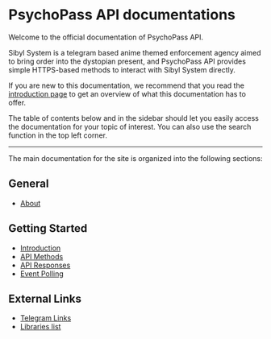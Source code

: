 # PsychoPass API documentations
Welcome to the official documentation of PsychoPass API. 

Sibyl System is a telegram based anime themed enforcement agency aimed to bring order into the dystopian present, and PsychoPass API provides simple HTTPS-based methods to interact with Sibyl System directly.


If you are new to this documentation, we recommend that you read the [introduction page](about/introduction.md) to get an overview of what this documentation has to offer.

The table of contents below and in the sidebar should let you easily access the documentation for your topic of interest. You can also use the search function in the top left corner.

<hr/>

The main documentation for the site is organized into the following sections:

## General
  - [About](about/index.md)

## Getting Started
  - [Introduction](getting_started/introduction/index.md)
  - [API Methods](getting_started/api_methods/index.md)
  - [API Responses](getting_started/api_responses/index.md)
  - [Event Polling](getting_started/event_polling/index.md)

## External Links
  - [Telegram Links](extlinks/tglinks.md)
  - [Libraries list](extlinks/lib_list.md)

